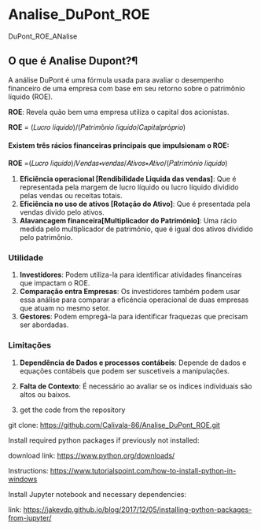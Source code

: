 # Analise_DuPont_ROE
DuPont_ROE_ANalise

## O que é Analise Dupont?¶
A análise DuPont é uma fórmula usada para avaliar o desempenho financeiro de uma empresa com base em seu retorno sobre o patrimônio líquido (ROE).

**ROE**: Revela quão bem uma empresa utiliza o capital dos acionistas.

**ROE** = (𝐿𝑢𝑐𝑟𝑜 𝑙𝑖𝑞𝑢𝑖𝑑𝑜)/(𝑃𝑎𝑡𝑟𝑖𝑚ô𝑛𝑖𝑜 𝑙𝑖𝑞𝑢𝑖𝑑𝑜/𝐶𝑎𝑝𝑖𝑡𝑎𝑙𝑝𝑟ó𝑝𝑟𝑖𝑜)

#### Existem três rácios financeiras principais que impulsionam o ROE:

**ROE** =(𝐿𝑢𝑐𝑟𝑜 𝑙𝑖𝑞𝑢𝑖𝑑𝑜)/𝑉𝑒𝑛𝑑𝑎𝑠∗𝑣𝑒𝑛𝑑𝑎𝑠/𝐴𝑡𝑖𝑣𝑜𝑠∗𝐴𝑡𝑖𝑣𝑜/(𝑃𝑎𝑡𝑟𝑖𝑚ó𝑛𝑖𝑜 𝑙𝑖𝑞𝑢𝑖𝑑𝑜)

1. **Eficiência operacional [Rendibilidade Liquida das vendas]**: Que é representada pela margem de lucro líquido ou lucro líquido dividido pelas vendas ou receitas totais.
2. **Eficiência no uso de ativos [Rotação do Ativo]**: Que é presentada pela vendas divido pelo ativos.
3.  **Alavancagem financeira[Multiplicador do Património]**: Uma rácio medida pelo multiplicador de patrimônio, que é igual dos ativos dividido pelo patrimônio.

### Utilidade
1. **Investidores**: Podem utiliza-la para identificar atividades financeiras que impactam o ROE.
2. **Comparação entra Empresas**: Os investidores também podem usar essa análise para comparar a eficéncia operacional de duas empresas que atuam no mesmo setor. 
3. **Gestores**: Podem empregá-la para identificar fraquezas que precisam ser abordadas. 


### Limitações
1. **Dependência de Dados e processos contábeis**: Depende de dados e equações contábeis que podem ser suscetiveis a manipulações.
2. **Falta de Contexto**: É necessário ao avaliar se os indices individuais são altos ou baixos.

3. get the code from the repository

git clone: https://github.com/Calivala-86/Analise_DuPont_ROE.git

Install required python packages if previously not installed:

download link: https://www.python.org/downloads/

Instructions: https://www.tutorialspoint.com/how-to-install-python-in-windows

Install Jupyter notebook and necessary dependencies:

link: https://jakevdp.github.io/blog/2017/12/05/installing-python-packages-from-jupyter/
